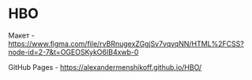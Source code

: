 # HBO
Макет - https://www.figma.com/file/rvBRnugexZGgjSv7vqvqNN/HTML%2FCSS?node-id=2-7&t=OGEOSKykO6IB4xwb-0


GitHub Pages - https://alexandermenshikoff.github.io/HBO/
